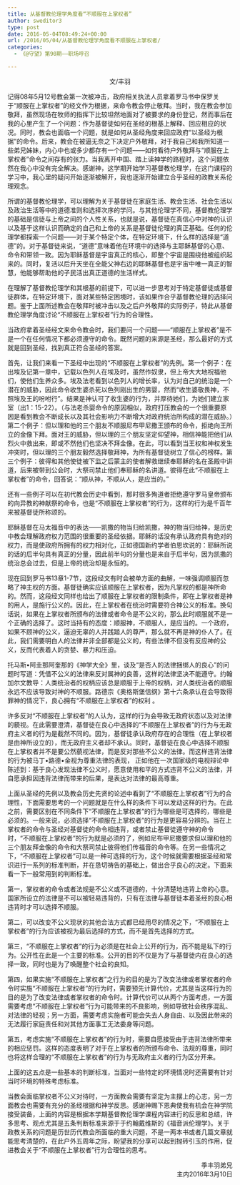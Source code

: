 ```yaml
---
title: 从基督教伦理学角度看“不顺服在上掌权者”
author: sweditor3
type: post
date: 2016-05-04T08:49:24+00:00
url: /2016/05/04/从基督教伦理学角度看不顺服在上掌权者/
categories:
  - 《@守望》第90期——职场呼召

---
```

<p style="text-align: center;">
  文/丰羽
</p>

记得08年5月12号教会第一次被冲击，政府相关执法人员拿着罗马书中保罗关于&ldquo;顺服在上掌权者&rdquo;的经文作为根据，来命令教会停止敬拜。当时，我在教会参加敬拜，虽然现场在牧师的指挥下比较坦然地面对了被要求的身份登记，然而事后在我的心里产生了一个问题：作为基督徒如何在圣经的根基上解释、回应相应的状况。同时，教会也面临一个问题，就是如何从圣经角度来回应政府&ldquo;以圣经为根据&rdquo;的命令。后来，教会在被逼无奈之下决定户外敬拜，对于我自己和我所知道一些弟兄姊妹，内心中也或多少都存有一个问题&mdash;&mdash;如何看待户外敬拜与&ldquo;顺服在上掌权者&rdquo;命令之间存有的张力。当我离开中国、踏上读神学的路程时，这个问题依然在我心中没有完全解决。感谢神，这学期开始学习基督教伦理学，在这门课程的学习中，我心里的疑问开始逐渐被解开，我也逐渐开始建立合乎圣经的政教关系伦理观念。 

所谓的基督教伦理学，可以理解为关于基督徒在家庭生活、教会生活、社会生活以及政治生活等中的道德准则和选择次序的学问。与其他伦理学不同，基督教伦理学的基础是信徒与上帝之间的个人性关系，也就是说，基督徒在真信心中对神的认识以及基于这样认识而确定的自己和上帝的关系是基督徒伦理的真正基础。任何的伦理学都探索一个问题&mdash;&mdash;对于某个特定个体，在特定环境下，什么样的选择是&ldquo;道德&rdquo;的。对于基督徒来说，&ldquo;道德&rdquo;意味着他在环境中的选择与主耶稣基督的心意、命令和带领一致。因为耶稣基督是宇宙真正的核心，即整个宇宙是围绕他被组织起来的。同时，复活以后升天坐在全能父神右边的耶稣基督也是宇宙中唯一真正的智慧，他能够帮助他的子民活出真正道德的生活样式。 

在理解了基督教伦理学和其根基的前提下，可以进一步思考对于特定基督徒或基督徒群体，在特定环境下，面对某些特定困境时，该如果作合乎基督教伦理的选择问题。鉴于上面所述教会在敬拜时被冲击以及之后户外敬拜的实际例子，特此从基督教伦理学角度讨论&ldquo;不顺服在上掌权者&rdquo;行为的合理性。 

当政府拿着圣经经文来命令教会时，我们要问一个问题&mdash;&mdash;&ldquo;顺服在上掌权者&rdquo;是不是一个在任何情况下都必须遵守的命令。既然问题的来源是圣经，那么最好的方式就是回到圣经，找到真正符合圣经的答案。 

首先，让我们来看一下圣经中出现的&ldquo;不顺服在上掌权者&rdquo;的先例。第一个例子：在出埃及记第一章中，记载以色列人在埃及时，虽然作奴隶，但上帝大大地祝福他们，使他们生养众多。埃及法老看到以色列人的增长率，认为对自己的统治是一个潜在的威胁，因此命令收生婆杀死以色列刚出生的男婴，然而&ldquo;收生婆敬畏神，不照埃及王的吩咐行&rdquo;。结果是神认可了收生婆的行为，并厚待她们，为她们建立家室（出1：15-22）。（与法老杀婴命令的原因相似，政府打压教会的一个很重要原因是看到教会不断成长以及其社会影响力不断增大对政府统治所构成的潜在威胁。）第二个例子：但以理和他的三个朋友不顺服尼布甲尼撒王颁布的命令，拒绝向王所立的金像下拜。面对王的威胁，但以理的三个朋友坚定仰望神，相信神能把他们从烈火中救出来，即或不然他们也坚决不拜金像。在此，可以看到当王权和神权发生冲突时，但以理的三个朋友毅然选择敬拜神，为所有基督徒树立了信心的榜样。第三个例子：彼得和其他使徒被下监之后蒙主的使者解救继续奉耶稣的名在圣殿中讲道，后来被带到公会时，大祭司禁止他们奉耶稣的名讲道。彼得在此&ldquo;不顺服在上掌权者&rdquo;的命令，回答说：&ldquo;顺从神，不顺从人，是应当的。&rdquo; 

还有一些例子可以在初代教会历史中看到，那时很多殉道者拒绝遵守罗马皇帝颁布的向异教的神献祭的命令，也是&ldquo;不顺服在上掌权者&rdquo;的行为，这样的行为是千百年来被基督徒所称颂的。 

耶稣基督在马太福音中的表达&mdash;&mdash;凯撒的物当归给凯撒，神的物当归给神，是历史中教会理解政府权力范围的很重要的圣经依据。耶稣的话没有承认政府具有绝对的权力，而是使政府所拥有的权力相对化，正如德国新约学者伯恩坎说的：耶稣所说的话的后半句具有真正的分量，因此前半句的分量也是来自于后半句，因为凯撒的统治总会过去，但是上帝的统治却是永恒的。 

现在回到罗马书13章1-7节，这段经文有时会被单方面的曲解，一味强调顺服而忽略了神主权的方面。基督徒确实应该顺服在上掌权者，因为凡掌权的都是神所命的。然而，这段经文同样也给出了顺服在上掌权者的限制条件，即在上掌权者是神的用人，是施行公义的。因此，在上掌权者在统治时需要符合神公义的标准。换句话说，如果在上掌权者所颁布的法律或者命令是不公义的，那么此时顺服就不是一个正确的选择了。这时当持有的态度：顺服神，不顺服人，是应当的。一个政府，如果不顾神的公义，逼迫无辜的人并践踏人的尊严，那么就不再是神的仆人了。在此，我们需要明白人的法律并非全部都是公义的，有些法律不但没有反应神的公义，反而代表着人的贪婪、暴力和压迫。 

托马斯&bull;阿圭那阿奎那的《神学大全》里，谈及&ldquo;是否人的法律捆绑人的良心&rdquo;的问题时写道：凭借不公义的法律来反对属神的良善，这样的法律坚决不能遵守。约翰加尔文教导：人类统治者的权柄应该总是顺服于上帝的权柄，对人类统治者的顺服永远不应该导致对神的不顺服。路德宗《奥格斯堡信纲》第十六条承认在会导致得罪神的情况下，良心拥有&ldquo;不顺服在上掌权者&rdquo;的权利 。 

许多反对&ldquo;不顺服在上掌权者&rdquo;的人认为，这样的行为会导致无政府状态以及对法律的藐视。在此需要澄清，基督徒在良心中选择的&ldquo;不顺服在上掌权者&rdquo;的行为与无政府主义者的行为是截然不同的。因为，基督徒承认政府存在的合理性（在上掌权者是由神所设立的），而无政府主义者却不承认。同时，基督徒在良心中选择不顺服在上掌权者并不是要公然藐视法律，而是反对那些不公义的法律。而这样违背法律的行为被马丁&bull;路德&bull;金视为尊重法律的表现， 正如他在一次国家级的电视辩论中陈述到：基于良心发现法律不公义时，愿意使用和平的方式违背不公义的法律，并自愿承担因违背法律而带来的后果，是表达对法律的最高尊重。 

上面从圣经的先例以及教会历史先贤的论述中看到了&ldquo;不顺服在上掌权者&rdquo;行为的合理性，下面需要思考的一个问题就是在什么样的条件下可以发动这样的行为。在此之前，需要区别在不同条件下&ldquo;不顺服在上掌权者&rdquo;的行为哪些是可选择的，哪些是必须的。一般来说，必须选择&ldquo;不顺服在上掌权者&rdquo;的行为是更容易分辨的。当在上掌权者的命令与圣经对基督徒的命令相违背，或者禁止基督徒遵守神的命令时，&ldquo;不顺服在上掌权者&rdquo;的行为就是必须的了，例如尼布甲尼撒要求但以理和他的三个朋友拜金像的命令和大祭司禁止彼得他们传福音的命令等。在另一些情况之下，&ldquo;不顺服在上掌权者&rdquo;可以是一种可选择的行为，这个时候就需要根据圣经和常识进行一系列的标准判断，并在恳切祷告的基础上，做出合乎良心的决定。下面来看一下一般常用到的判断标准。 

第一，掌权者的命令或者法规是不公义或不道德的，十分清楚地违背上帝的心意。国家所设立的法律是不可以被轻易违背的，只有在法律与基督徒本着圣经的良心相违背时才可以选择不顺服。 

第二，可以改变不公义现状的其他合法方式都已经用尽的情况之下，&ldquo;不顺服在上掌权者&rdquo;的行为应该被视为最后选择的方式，而不是首先选择的方式。 

第三，&ldquo;不顺服在上掌权者&rdquo;的行为必须是在社会上公开的行为，而不能是私下的行为。公开性在此是一个主要的标准。公开的目的不仅是为了与基督徒内在良心的选择一致，同时也是为了唤醒整个社会的良知。 

第四，如果实施&ldquo;不顺服在上掌权者&rdquo;之行为的目的是为了改变法律或者掌权者的命令时实施&ldquo;不顺服在上掌权者&rdquo;的行为时，需要预先计算代价，尤其是当这样行为的目的是为了改变法律或者掌权者的命令时。计算代价可以从两个方面考虑，一方面需要考虑&ldquo;不顺服在上掌权者&rdquo;行为可能带来的不良影响，例如导致社会秩序混乱、对法律的轻视；另一方面，需要考虑实施者可能会失去人身自由、以及因此带来的无法履行家庭责任和对其他方面事工无法委身等问题。 

第五，考虑实施&ldquo;不顺服在上掌权者&rdquo;的行为时，需要自愿接受由于违背法律所带来的相应惩罚。这样的态度表明了对于在上掌权者的所颁布命令、法规的尊重，同时也将这样合理的&ldquo;不顺服在上掌权者&rdquo;的行为与无政府主义者的行为区分开来。 

上面的这五点是一些基本的判断标准，当面对一些特定的环境情况时还需要有针对当时环境的特殊考虑标准。 

当教会面临掌权者不公义对待时，一方面教会需要有坚定为主摆上的心志，另一方面教会也需要有充分的圣经根据和神学反思。感谢神赐下恩典使我有机会在神学院接受装备，上面的内容是根据本学期基督教伦理学课程内容进行的反思和总结，许多思考、观点尤其是五条判断标准来源于于约翰戴维斯的《福音派伦理学》。关于政教关系的问题是历世历代教会所面临的重大问题，不是一两本书或者几篇文章就能思考清楚的，在此户外五周年之际，盼望我的分享可以起到抛砖引玉的作用，促进教会关于&ldquo;不顺服在上掌权者&rdquo;行为合理性的思考。 

<p style="text-align: right;">
  季丰羽弟兄<br /> 主内2016年3月10日<br /> &nbsp; &nbsp; &nbsp; &nbsp;&nbsp;
</p>


	  
&nbsp; &nbsp; &nbsp; &nbsp;
	  
&nbsp;